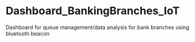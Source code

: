 # Dashboard_BankingBranches_IoT
Dashboard for queue management/data analysis for bank branches using bluetooth beacon
